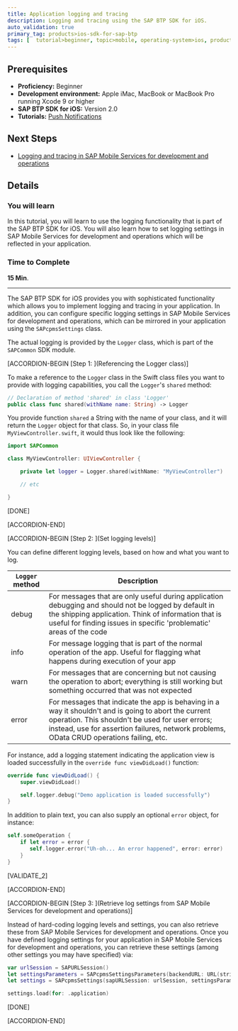 ```yaml
---
title: Application logging and tracing
description: Logging and tracing using the SAP BTP SDK for iOS.
auto_validation: true
primary_tag: products>ios-sdk-for-sap-btp
tags: [  tutorial>beginner, topic>mobile, operating-system>ios, products>sap-business-technology-platform, products>sap-mobile-services ]
---
```

## Prerequisites  

- **Proficiency:** Beginner
- **Development environment:** Apple iMac, MacBook or MacBook Pro running Xcode 9 or higher
- **SAP BTP SDK for iOS:** Version 2.0
- **Tutorials:** [Push Notifications](fiori-ios-hcpms-push-notifications)

## Next Steps

- [Logging and tracing in SAP Mobile Services for development and operations](fiori-ios-hcpms-logging)

## Details

### You will learn  

In this tutorial, you will learn to use the logging functionality that is part of the SAP BTP SDK for iOS. You will also learn how to set logging settings in SAP Mobile Services for development and operations which will be reflected in your application.

### Time to Complete

**15 Min**.

---

The SAP BTP SDK for iOS provides you with sophisticated functionality which allows you to implement logging and tracing in your application. In addition, you can configure specific logging settings in SAP Mobile Services for development and operations, which can be mirrored in your application using the `SAPcpmsSettings` class.

The actual logging is provided by the `Logger` class, which is part of the `SAPCommon` SDK module.

[ACCORDION-BEGIN [Step 1: ](Referencing the Logger class)]

To make a reference to the `Logger` class in the Swift class files you want to provide with logging capabilities, you call the `Logger`'s `shared` method:

```swift
// Declaration of method 'shared' in class 'Logger'
public class func shared(withName name: String) -> Logger
```

You provide function `shared` a String with the name of your class, and it will return the `Logger` object for that class. So, in your class file `MyViewController.swift`, it would thus look like the following:

```swift
import SAPCommon

class MyViewController: UIViewController {

    private let logger = Logger.shared(withName: "MyViewController")

    // etc

}
```

[DONE]

[ACCORDION-END]

[ACCORDION-BEGIN [Step 2: ](Set logging levels)]

You can define different logging levels, based on how and what you want to log.

| `Logger` method | Description |
|---|---|
| debug | For messages that are only useful during application debugging and should not be logged by default in the shipping application. Think of information that is useful for finding issues in specific 'problematic' areas of the code|
| info | For message logging that is part of the normal operation of the app. Useful for flagging what happens during execution of your app |
| warn | For messages that are concerning but not causing the operation to abort; everything is still working but something occurred that was not expected |
| error | For messages that indicate the app is behaving in a way it shouldn't and is going to abort the current operation. This shouldn't be used for user errors; instead, use for assertion failures, network problems, OData CRUD operations failing, etc. |

For instance, add a logging statement indicating the application view is loaded successfully in the `override func viewDidLoad()` function:

```swift
override func viewDidLoad() {
    super.viewDidLoad()

    self.logger.debug("Demo application is loaded successfully")
}
```

In addition to plain text, you can also supply an optional `error` object, for instance:

```swift
self.someOperation {
    if let error = error {
       self.logger.error("Uh-oh... An error happened", error: error)
    }
}
```

[VALIDATE_2]

[ACCORDION-END]

[ACCORDION-BEGIN [Step 3: ](Retrieve log settings from SAP Mobile Services for development and operations)]

Instead of hard-coding logging levels and settings, you can also retrieve these from SAP Mobile Services for development and operations. Once you have defined logging settings for your application in SAP Mobile Services for development and operations, you can retrieve these settings (among other settings you may have specified) via:

```swift
var urlSession = SAPURLSession()
let settingsParameters = SAPcpmsSettingsParameters(backendURL: URL(string: <#domain#>)!, applicationID: <#appid#>)
let settings = SAPcpmsSettings(sapURLSession: urlSession, settingsParameters: settingsParameters)

settings.load(for: .application)
```

[DONE]

[ACCORDION-END]
